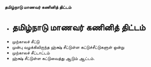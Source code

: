 **தமிழ்நாடு மாணவர் கணினித் திட்டம்**
- # தமிழ்நாடு மாணவர் கணினித் திட்டம்
- முற்காலச் சீட்டு
- முன்பு வழக்கிலிருந்த ஹ்க்ஷ் சீட்டுள்ள  கட்டுச்சீட்டுகளுள் ஒன்று
- முற்காலச் சீட்டாட்டம்
- ஹ்க்ஷ் சீட்டுள்ள கட்டுவைத்து ஆடும் ஆட்டம்.

